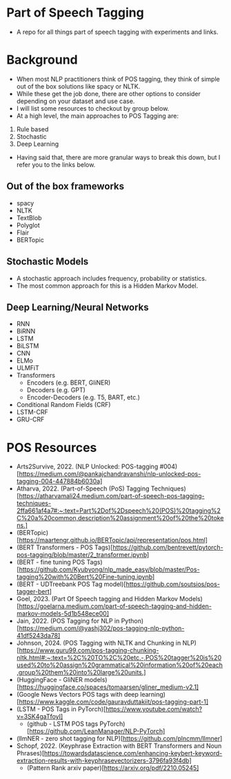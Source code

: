 # Part of Speech Tagging
* A repo for all things part of speech tagging with experiments and links.


# Background
* When most NLP practitioners think of POS tagging, they think of simple out of the box solutions like spacy or NLTK.
* While these get the job done, there are other options to consider depending on your dataset and use case.
* I will list some resources to checkout by group below.
* At a high level, the main approaches to POS Tagging are:
1. Rule based
2. Stochastic
3. Deep Learning
* Having said that, there are more granular ways to break this down, but I refer you to the links below.


## Out of the box frameworks
* spacy
* NLTK
* TextBlob
* Polyglot
* Flair
* BERTopic

## Stochastic Models
* A stochastic approach includes frequency, probability or statistics.
* The most common approach for this is a Hidden Markov Model.

## Deep Learning/Neural Networks
* RNN
* BiRNN
* LSTM
* BiLSTM
* CNN
* ELMo
* ULMFiT
* Transformers
  * Encoders (e.g. BERT, GliNER)
  * Decoders (e.g. GPT)
  * Encoder-Decoders (e.g. T5, BART, etc.)
* Conditional Random Fields (CRF)
* LSTM-CRF
* GRU-CRF



# POS Resources
* Arts2Survive, 2022. (NLP Unlocked: POS-tagging #004)[https://medium.com/@pankajchandravanshi/nlp-unlocked-pos-tagging-004-447884b6030a]
* Atharva, 2022. (Part-of-Speech (PoS) Tagging Techniques)[https://atharvamali24.medium.com/part-of-speech-pos-tagging-techniques-2ffa661af4a7#:~:text=Part%2Dof%2Dspeech%20(POS)%20tagging%2C%20a%20common,description%20assignment%20of%20the%20tokens.]
* (BERTopic)[https://maartengr.github.io/BERTopic/api/representation/pos.html]
* (BERT Transformers - POS Tags)[https://github.com/bentrevett/pytorch-pos-tagging/blob/master/2_transformer.ipynb]
* (BERT - fine tuning POS Tags)[https://github.com/Kyubyong/nlp_made_easy/blob/master/Pos-tagging%20with%20Bert%20Fine-tuning.ipynb]
* (BERT - UDTreebank POS Tag model)[https://github.com/soutsios/pos-tagger-bert]
* Goel, 2023. (Part Of Speech tagging and Hidden Markov Models)[https://goelarna.medium.com/part-of-speech-tagging-and-hidden-markov-models-5d1b548ece00]
* Jain, 2022. (POS Tagging for NLP in Python)[https://medium.com/@yashj302/pos-tagging-nlp-python-41df5243da78]
* Johnson, 2024. (POS Tagging with NLTK and Chunking in NLP)[https://www.guru99.com/pos-tagging-chunking-nltk.html#:~:text=%2C%20TO%2C%20etc.-,POS%20tagger%20is%20used%20to%20assign%20grammatical%20information%20of%20each,group%20them%20into%20large%20units.]
* (HuggingFace - GliNER models)[https://huggingface.co/spaces/tomaarsen/gliner_medium-v2.1]
* (Google News Vectors POS tags with deep learning)[https://www.kaggle.com/code/gauravduttakiit/pos-tagging-part-1]
* (LSTM - POS Tags in PyTorch)[https://www.youtube.com/watch?v=3SK4gaTfoyI]
   * (github - LSTM POS tags PyTorch)[https://github.com/LeanManager/NLP-PyTorch]
* (llmNER - zero shot tagging for NLP)[https://github.com/plncmm/llmner]
* Schopf, 2022. (Keyphrase Extraction with BERT Transformers and Noun Phrases)[https://towardsdatascience.com/enhancing-keybert-keyword-extraction-results-with-keyphrasevectorizers-3796fa93f4db]
  * (Pattern Rank arxiv paper)[https://arxiv.org/pdf/2210.05245]
